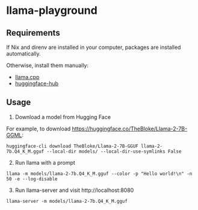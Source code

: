 # llama-playground

## Requirements

If Nix and direnv are installed in your computer, packages are installed automatically.

Otherwise, install them manually:
- [llama.cpp](https://github.com/ggerganov/llama.cpp/)
- [huggingface-hub](https://huggingface.co/docs/huggingface_hub/en/guides/cli)

## Usage
1. Download a model from Hugging Face

For example, to download https://huggingface.co/TheBloke/Llama-2-7B-GGML:
```shell
huggingface-cli download TheBloke/Llama-2-7B-GGUF llama-2-7b.Q4_K_M.gguf --local-dir models/ --local-dir-use-symlinks False
```

2. Run llama with a prompt
```shell
llama -m models/llama-2-7b.Q4_K_M.gguf --color -p "Hello world!\n" -n 50 -e --log-disable
```

3. Run llama-server and visit http://localhost:8080
```shell
llama-server -m models/llama-2-7b.Q4_K_M.gguf
```
